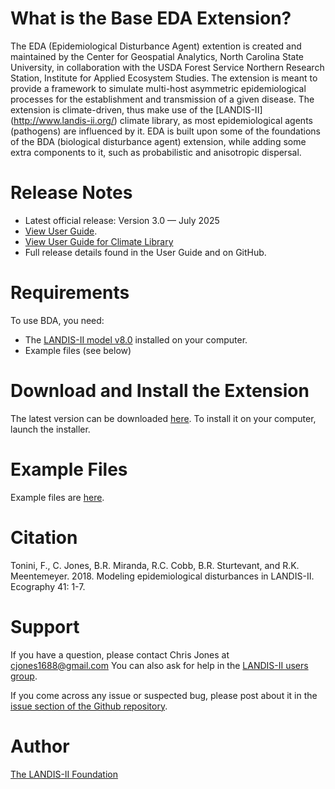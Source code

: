 # What is the Base EDA Extension?

The EDA (Epidemiological Disturbance Agent) extention is created and maintained by the Center for Geospatial Analytics, North Carolina State University, in collaboration with the USDA Forest Service Northern Research Station, Institute for Applied Ecosystem Studies. The extension is meant to provide a framework to simulate multi-host asymmetric epidemiological processes for the establishment and transmission of a given disease. The extension is climate-driven, thus make use of the [LANDIS-II] (http://www.landis-ii.org/) climate library, as most epidemiological agents (pathogens) are influenced by it. EDA is built upon some of the foundations of the BDA (biological disturbance agent) extension, while adding some extra components to it, such as probabilistic and anisotropic dispersal.

# Release Notes

- Latest official release: Version 3.0 — July 2025
- [View User Guide](https://github.com/LANDIS-II-Foundation/Extension-Base-EDA/blob/master/docs/LANDIS-II%20Epidemiological%20Disturbance%20Agent%20v3%20User%20Guide.pdf).
- [View User Guide for Climate Library](https://github.com/LANDIS-II-Foundation/Library-Climate/blob/master/docs/LANDIS-II%20Climate%20Library%20v5.0%20User%20Guide.pdf)
- Full release details found in the User Guide and on GitHub.

# Requirements

To use BDA, you need:

- The [LANDIS-II model v8.0](http://www.landis-ii.org/install) installed on your computer.
- Example files (see below)

# Download and Install the Extension

The latest version can be downloaded [here](https://github.com/LANDIS-II-Foundation/Extension-Base-EDA/blob/master/deploy/installer/LANDIS-II-V8%20EDA%203.0-setup.exe). To install it on your computer, launch the installer.

# Example Files

Example files are [here](https://downgit.github.io/#/home?url=https://github.com/LANDIS-II-Foundation/Extension-Base-EDA/tree/master/tests/Core7.0-EDA30.0).

# Citation

Tonini, F., C. Jones, B.R. Miranda, R.C. Cobb, B.R. Sturtevant, and R.K. Meentemeyer.  2018.  Modeling epidemiological disturbances in LANDIS-II.  Ecography 41: 1-7.

# Support

If you have a question, please contact Chris Jones at cjones1688@gmail.com 
You can also ask for help in the [LANDIS-II users group](http://www.landis-ii.org/users).

If you come across any issue or suspected bug, please post about it in the [issue section of the Github repository](https://github.com/LANDIS-II-Foundation/Extension-Base-EDA/issues).

# Author

[The LANDIS-II Foundation](http://www.landis-ii.org)
